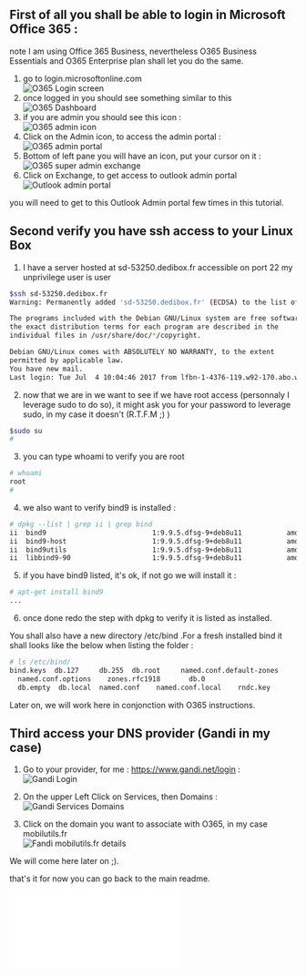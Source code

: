 ## First of all you shall be able to login in Microsoft Office 365 :  
note I am using Office 365 Business, nevertheless O365 Business Essentials and O365 Enterprise plan shall let you do the same.    
1) go to login.microsoftonline.com  
![O365 Login screen](O365_login.png)  
2) once logged in you should see something similar to this  
![O365 Dashboard](O365_Dashboard.png)  
3) if you are admin you should see this icon :  
![O365 admin icon](O365_AdminIcon.png)  
4) Click on the Admin icon, to access the admin portal :  
![O365 admin portal](O365_AdminPortal.png)
5) Bottom of left pane you will have an icon, put your cursor on it :
![O365 super admin exchange](O365_SuperAdminIcon_Exchange.png)
6) Click on Exchange, to get access to outlook admin portal  
![Outlook admin portal](O365_Outlook_AdminPortal.png)

you will need to get to this Outlook Admin portal few times in this tutorial.

## Second verify you have ssh access to your Linux Box

1) I have a server hosted at sd-53250.dedibox.fr accessible on port 22
my unprivilege user is user  
 
```bash
$ssh sd-53250.dedibox.fr
Warning: Permanently added 'sd-53250.dedibox.fr' (ECDSA) to the list of known hosts.

The programs included with the Debian GNU/Linux system are free software;
the exact distribution terms for each program are described in the
individual files in /usr/share/doc/*/copyright.

Debian GNU/Linux comes with ABSOLUTELY NO WARRANTY, to the extent
permitted by applicable law.
You have new mail.
Last login: Tue Jul  4 10:04:46 2017 from lfbn-1-4376-119.w92-170.abo.wanadoo.fr
```  
2) now that we are in we want to see if we have root access (personnaly I leverage sudo to do so), it might ask you for your password to leverage sudo, in my case it doesn't (R.T.F.M ;) )  
 
```bash
$sudo su
#
```
3) you can type whoami to verify you are root  
 
```bash
# whoami
root
#
```  
4) we also want to verify bind9 is installed :  

```bash
# dpkg --list | grep ii | grep bind
ii  bind9                          1:9.9.5.dfsg-9+deb8u11           amd64        Internet Domain Name Server
ii  bind9-host                     1:9.9.5.dfsg-9+deb8u11           amd64        Version of 'host' bundled with BIND 9.X
ii  bind9utils                     1:9.9.5.dfsg-9+deb8u11           amd64        Utilities for BIND
ii  libbind9-90                    1:9.9.5.dfsg-9+deb8u11           amd64        BIND9 Shared Library used by BIND
```
5) if you have bind9 listed, it's ok, if not go we will install it :  

```bash
# apt-get install bind9
...
```  
6) once done redo the step with dpkg to verify it is listed as installed.  

You shall also have a new directory /etc/bind .For a fresh installed bind it shall looks like the below when listing the folder :  

```bash
# ls /etc/bind/
bind.keys  db.127	  db.255  db.root	  named.conf.default-zones
  named.conf.options	zones.rfc1918		db.0	
  db.empty	db.local  named.conf	named.conf.local	rndc.key
```  

Later on, we will work here in conjonction with O365 instructions.

## Third access your DNS provider (Gandi in my case)
1) Go to your provider, for me : <https://www.gandi.net/login> :  
![Gandi Login](GANDI_Login.png)  

2) On the upper Left Click on Services, then Domains :   
![Gandi Services Domains](GANDI_ServicesDomains.png)  

3) Click on the domain you want to associate with O365, in my case mobilutils.fr  
![Fandi mobilutils.fr details](GANDI_MobilutilsfrDetails.png)  

We will come here later on ;).

that's it for now you can go back to the main readme. ![readme](readme.md)  